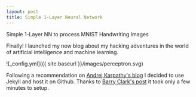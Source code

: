 ```yaml
---
layout: post
title: Simple 1-Layer Neural Network
---
```


Simple 1-Layer NN to process MNIST Handwriting Images

Finally! I launched my new blog about my hacking adventures in the world of artificial intelligence and machine learning. 

![_config.yml]({{ site.baseurl }}/images/perceptron.svg)

Following a recommendation on [Andrej Karpathy's blog](https://karpathy.github.io/2014/07/01/switching-to-jekyll/) I decided to use Jekyll and host it on Github.
Thanks to [Barry Clark's post](http://www.smashingmagazine.com/2014/08/01/build-blog-jekyll-github-pages/) it took only a few minutes to setup. 

